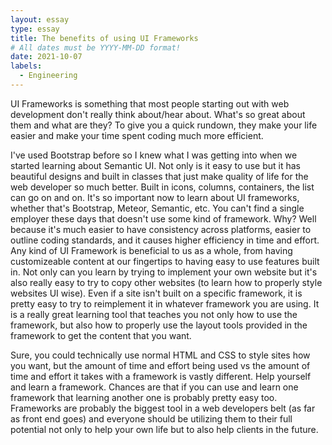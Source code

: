 ```yaml
---
layout: essay
type: essay
title: The benefits of using UI Frameworks
# All dates must be YYYY-MM-DD format!
date: 2021-10-07
labels:
  - Engineering
---
```


UI Frameworks is something that most people starting out with web development don't really think about/hear about. What's so great about them and what are they?
To give you a quick rundown, they make your life easier and make your time spent coding much more efficient.

I've used Bootstrap before so I knew what I was getting into when we started learning about Semantic UI. Not only is it easy to use but it has beautiful designs
and built in classes that just make quality of life for the web developer so much better. Built in icons, columns, containers, the list can go on and on. It's so
important now to learn about UI frameworks, whether that's Bootstrap, Meteor, Semantic, etc. You can't find a single employer these days that doesn't use some
kind of framework. Why? Well because it's much easier to have consistency across platforms, easier to outline coding standards, and it causes higher efficiency in time 
and effort. Any kind of UI Framework is beneficial to us as a whole, from having customizeable content at our fingertips to having easy to use features built in. 
Not only can you learn by trying to implement your own website but it's also really easy to try to copy other websites (to learn how to properly style websites UI wise).
Even if a site isn't built on a specific framework, it is pretty easy to try to reimplement it in whatever framework you are using. It is a really great learning tool that
teaches you not only how to use the framework, but also how to properly use the layout tools provided in the framework to get the content that you want. 

Sure, you could technically use normal HTML and CSS to style sites how you want, but the amount of time and effort being used vs the amount of time and effort it takes with a framework is vastly
different. Help yourself and learn a framework. Chances are that if you can use and learn one framework that learning another one is probably pretty easy too. 
Frameworks are probably the biggest tool in a web developers belt (as far as front end goes) and everyone should be utilizing them to their full potential not only
to help your own life but to also help clients in the future. 
